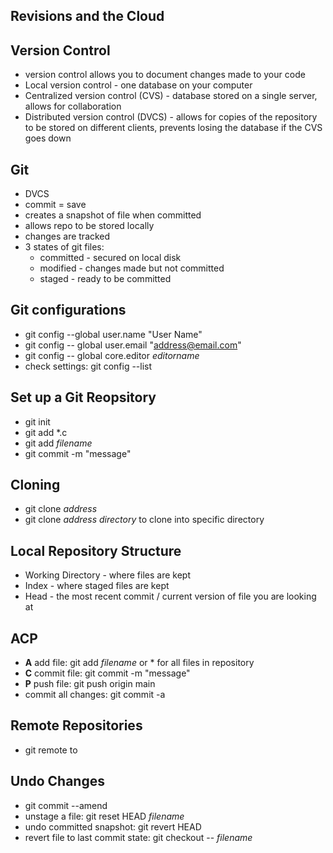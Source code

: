 ## Revisions and the Cloud

## Version Control
- version control allows you to document changes made to your code
- Local version control - one database on your computer
- Centralized version control (CVS) - database stored on a single server, allows for collaboration
- Distributed version control (DVCS) - allows for copies of the repository to be stored on different clients, prevents losing the database if the CVS goes down

## Git
- DVCS
- commit = save
- creates a snapshot of file when committed
- allows repo to be stored locally
- changes are tracked
- 3 states of git files: 
    - committed - secured on local disk
    - modified - changes made but not committed
    - staged - ready to be committed

## Git configurations
- git config --global user.name "User Name"
- git config -- global user.email "address@email.com"
- git config -- global core.editor *editorname*
- check settings: git config --list

## Set up a Git Reopsitory
- git init
- git add *.c
- git add *filename*
- git commit -m "message"

## Cloning
- git clone *address*
- git clone *address* *directory* to clone into specific directory

## Local Repository Structure
- Working Directory - where files are kept
- Index - where staged files are kept
- Head - the most recent commit / current version of file you are looking at

## ACP
- **A** add file: git add *filename* or * for all files in repository
- **C** commit file: git commit -m "message"
- **P** push file: git push origin main
- commit all changes: git commit -a

## Remote Repositories
- git remote to 

## Undo Changes
- git commit --amend
- unstage a file: git reset HEAD *filename*
- undo committed snapshot: git revert HEAD
- revert file to last commit state: git checkout -- *filename*
